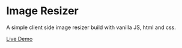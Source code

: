 # Image Resizer

A simple client side image resizer build with vanilla JS, html and css.


[Live Demo](https://alexandremuralha.github.io/image-resizer/)
